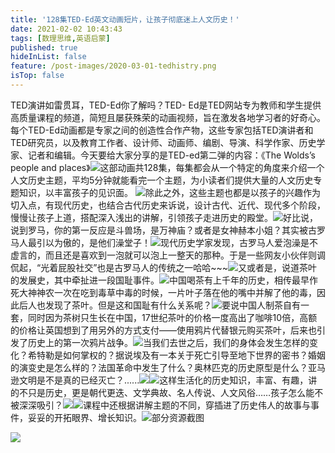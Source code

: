 ```yaml
---
title: '128集TED-Ed英文动画短片，让孩子彻底迷上人文历史！'
date: 2021-02-02 10:43:43
tags: [数理思维,英语启蒙]
published: true
hideInList: false
feature: /post-images/2020-03-01-tedhistry.png
isTop: false
---
```

<p>
TED演讲如雷贯耳，TED-Ed你了解吗？TED- Ed是TED网站专为教师和学生提供高质量课程的频道，简短且屡获殊荣的动画视频，旨在激发各地学习者的好奇心。每个TED-Ed动画都是专家之间的创造性合作产物，这些专家包括TED演讲者和TED研究员，以及教育工作者、设计师、动画师、编剧、导演、科学作家、历史学家、记者和编辑。今天要给大家分享的是TED-ed第二弹的内容：《The Wolds’s people and places》<img src="/images/33280-f6e81f473b21e896.png" />这部动画共128集，每集都会从一个特定的角度来介绍一个人文历史主题，平均5分钟就能看完一个主题，为小读者们提供大量的人文历史专题知识，以丰富孩子的见识面。&nbsp;<img src="/images/33280-545d3439ff20d0c2.png" />除此之外，这些主题也都是以孩子的兴趣作为切入点，有现代历史，也结合古代历史来诉说，设计古代、近代、现代多个阶段，慢慢让孩子上道，搭配深入浅出的讲解，引领孩子走进历史的殿堂。<img src="/images/33280-eed5ae97c52bc8f6.png" />好比说，说到罗马，你的第一反应是斗兽场，是万神庙？或者是女神赫本小姐？其实被古罗马人最引以为傲的，是他们澡堂子！<img src="/images/33280-6f474632229b2b95.png" />现代历史学家发现，古罗马人爱泡澡是不虚言的，而且还是喜欢到一泡就可以泡上一整天的那种。于是一些网友小伙伴则调侃起，“光着屁股社交”也是古罗马人的传统之一哈哈~~~<img src="/images/33280-e95d965707a4eef8.png" />又或者是，说道茶叶的发展史，其中牵扯进一段国耻事件。<img src="/images/33280-777528c371aa0d11.png" />中国喝茶有上千年的历史，相传最早作死大神神农一次在吃到毒草中毒的时候，一片叶子落在他的嘴中并解了他的毒，因此后人也发现了茶叶。但是这和国耻有什么关系呢？<img src="/images/33280-759b0efea6ca80cb.png" />要说中国人制茶自有一套，同时因为茶树只生长在中国，17世纪茶叶的价格一度高出了咖啡10倍，高额的价格让英国想到了用另外的方式支付——使用鸦片代替银元购买茶叶，后来也引发了历史上的第一次鸦片战争。<img src="/images/33280-73dab34f19c66038.png" />当我们去世之后，我们的身体会发生怎样的变化？希特勒是如何掌权的？据说埃及有一本关于死亡引导至地下世界的密书？婚姻的演变史是怎么样的？法国革命中发生了什么？奥林匹克的历史原型是什么？亚马逊文明是不是真的已经灭亡？......<img src="/images/33280-5e32b24bfbf8910a.png" /><img src="/images/33280-9e199657ef8aff80.png" />这样生活化的历史知识，丰富、有趣，讲的不只是历史，更是朝代更迭、文学典故、名人传说、人文风俗……孩子怎么能不被深深吸引？<img src="/images/33280-4150e087a9472b76.png" /><img src="/images/33280-e7d9275a3aad54a4.png" />课程中还根据讲解主题的不同，穿插进了历史伟人的故事与事件，妥妥的开拓眼界、增长知识。<img src="/images/33280-9d1d65582176c7ac.png" />部分资源截图
</p>
<p>
	<img src="/images/33280-615f47a1ca6f2271.png" /> 
</p>

